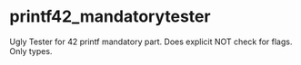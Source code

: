# printf42_mandatorytester
Ugly Tester for 42 printf mandatory part. Does explicit NOT check for flags. Only types.
